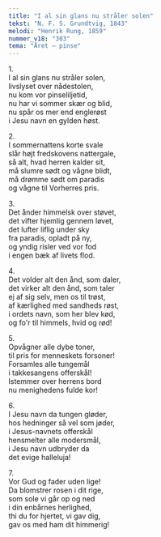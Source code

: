 ```yaml
---
title: "I al sin glans nu stråler solen"
tekst: "N. F. S. Grundtvig, 1843"
melodi: "Henrik Rung, 1859"
nummer_v18: "303"
tema: "Året – pinse"
---
```


1\.\
I al sin glans nu stråler solen,\
livslyset over nådestolen,\
nu kom vor pinseliljetid,\
nu har vi sommer skær og blid,\
nu spår os mer end englerøst\
i Jesu navn en gylden høst.

2\.\
I sommernattens korte svale\
slår højt fredskovens nattergale,\
så alt, hvad herren kalder sit,\
må slumre sødt og vågne blidt,\
må drømme sødt om paradis\
og vågne til Vorherres pris.

3\.\
Det ånder himmelsk over støvet,\
det vifter hjemlig gennem løvet,\
det lufter liflig under sky\
fra paradis, opladt på ny,\
og yndig risler ved vor fod\
i engen bæk af livets flod.

4\.\
Det volder alt den ånd, som daler,\
det virker alt den ånd, som taler\
ej af sig selv, men os til trøst,\
af kærlighed med sandheds røst,\
i ordets navn, som her blev kød,\
og fo'r til himmels, hvid og rød!

5\.\
Opvågner alle dybe toner,\
til pris for menneskets forsoner!\
Forsamles alle tungemål\
i takkesangens offerskål!\
Istemmer over herrens bord\
nu menighedens fulde kor!

6\.\
I Jesu navn da tungen gløder,\
hos hedninger så vel som jøder,\
i Jesus-navnets offerskål\
hensmelter alle modersmål,\
i Jesu navn udbryder da\
det evige halleluja!

7\.\
Vor Gud og fader uden lige!\
Da blomstrer rosen i dit rige,\
som sole vi går op og ned\
i din enbårnes herlighed,\
thi du for hjertet, vi gav dig,\
gav os med ham dit himmerig!